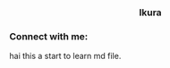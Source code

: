 <h3 align="center">Ikura</h3>

<h3 align="left">Connect with me:</h3>
<p align="left">
  hai this a start to learn md file.
</p>
